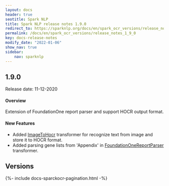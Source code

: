 ```yaml
---
layout: docs
header: true
seotitle: Spark NLP
title: Spark NLP release notes 1.9.0
redirect_to: https://sparknlp.org/docs/en/spark_ocr_versions/release_notes_1_9_0
permalink: /docs/en/spark_ocr_versions/release_notes_1_9_0
key: docs-release-notes
modify_date: "2022-01-06"
show_nav: true
sidebar:
    nav: sparknlp
---
```


<div class="h3-box" markdown="1">

## 1.9.0

Release date: 11-12-2020

#### Overview

Extension of  FoundationOne report parser and support HOCR output format.

#### New Features

* Added [ImageToHocr](ocr_pipeline_components#imagetohocr) transformer for recognize text from image and store it to HOCR format.
* Added parsing gene lists from 'Appendix' in [FoundationOneReportParser](ocr_pipeline_components#foundationonereportparser) transformer.


</div><div class="prev_ver h3-box" markdown="1">

## Versions

</div>
{%- include docs-sparckocr-pagination.html -%}